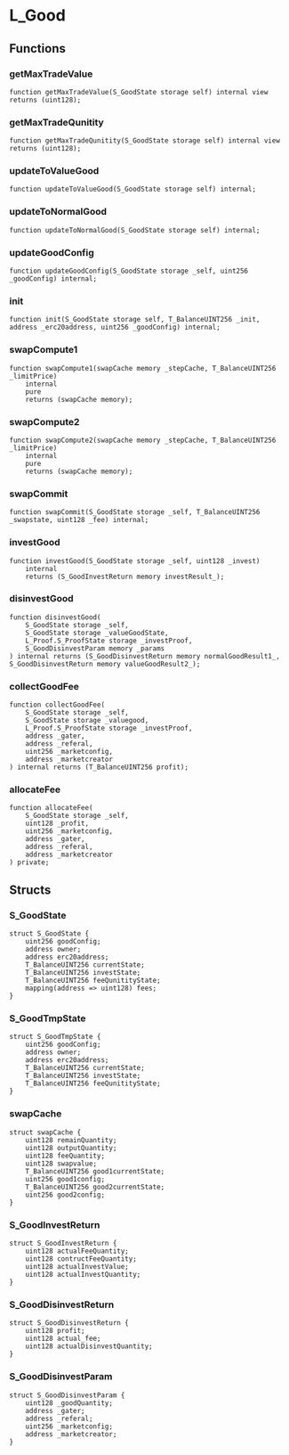 # L_Good

## Functions
### getMaxTradeValue


```solidity
function getMaxTradeValue(S_GoodState storage self) internal view returns (uint128);
```

### getMaxTradeQunitity


```solidity
function getMaxTradeQunitity(S_GoodState storage self) internal view returns (uint128);
```

### updateToValueGood


```solidity
function updateToValueGood(S_GoodState storage self) internal;
```

### updateToNormalGood


```solidity
function updateToNormalGood(S_GoodState storage self) internal;
```

### updateGoodConfig


```solidity
function updateGoodConfig(S_GoodState storage _self, uint256 _goodConfig) internal;
```

### init


```solidity
function init(S_GoodState storage self, T_BalanceUINT256 _init, address _erc20address, uint256 _goodConfig) internal;
```

### swapCompute1


```solidity
function swapCompute1(swapCache memory _stepCache, T_BalanceUINT256 _limitPrice)
    internal
    pure
    returns (swapCache memory);
```

### swapCompute2


```solidity
function swapCompute2(swapCache memory _stepCache, T_BalanceUINT256 _limitPrice)
    internal
    pure
    returns (swapCache memory);
```

### swapCommit


```solidity
function swapCommit(S_GoodState storage _self, T_BalanceUINT256 _swapstate, uint128 _fee) internal;
```

### investGood


```solidity
function investGood(S_GoodState storage _self, uint128 _invest)
    internal
    returns (S_GoodInvestReturn memory investResult_);
```

### disinvestGood


```solidity
function disinvestGood(
    S_GoodState storage _self,
    S_GoodState storage _valueGoodState,
    L_Proof.S_ProofState storage _investProof,
    S_GoodDisinvestParam memory _params
) internal returns (S_GoodDisinvestReturn memory normalGoodResult1_, S_GoodDisinvestReturn memory valueGoodResult2_);
```

### collectGoodFee


```solidity
function collectGoodFee(
    S_GoodState storage _self,
    S_GoodState storage _valuegood,
    L_Proof.S_ProofState storage _investProof,
    address _gater,
    address _referal,
    uint256 _marketconfig,
    address _marketcreator
) internal returns (T_BalanceUINT256 profit);
```

### allocateFee


```solidity
function allocateFee(
    S_GoodState storage _self,
    uint128 _profit,
    uint256 _marketconfig,
    address _gater,
    address _referal,
    address _marketcreator
) private;
```

## Structs
### S_GoodState

```solidity
struct S_GoodState {
    uint256 goodConfig;
    address owner;
    address erc20address;
    T_BalanceUINT256 currentState;
    T_BalanceUINT256 investState;
    T_BalanceUINT256 feeQunitityState;
    mapping(address => uint128) fees;
}
```

### S_GoodTmpState

```solidity
struct S_GoodTmpState {
    uint256 goodConfig;
    address owner;
    address erc20address;
    T_BalanceUINT256 currentState;
    T_BalanceUINT256 investState;
    T_BalanceUINT256 feeQunitityState;
}
```

### swapCache

```solidity
struct swapCache {
    uint128 remainQuantity;
    uint128 outputQuantity;
    uint128 feeQuantity;
    uint128 swapvalue;
    T_BalanceUINT256 good1currentState;
    uint256 good1config;
    T_BalanceUINT256 good2currentState;
    uint256 good2config;
}
```

### S_GoodInvestReturn

```solidity
struct S_GoodInvestReturn {
    uint128 actualFeeQuantity;
    uint128 contructFeeQuantity;
    uint128 actualInvestValue;
    uint128 actualInvestQuantity;
}
```

### S_GoodDisinvestReturn

```solidity
struct S_GoodDisinvestReturn {
    uint128 profit;
    uint128 actual_fee;
    uint128 actualDisinvestQuantity;
}
```

### S_GoodDisinvestParam

```solidity
struct S_GoodDisinvestParam {
    uint128 _goodQuantity;
    address _gater;
    address _referal;
    uint256 _marketconfig;
    address _marketcreator;
}
```

